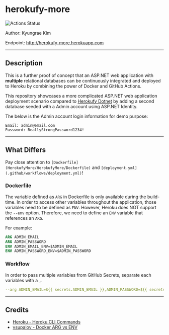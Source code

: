 # herokufy-more

![Actions Status](https://github.com/jeremymaya/herokufy-more/workflows/deploy/badge.svg)

Author: Kyungrae Kim

Endpoint: <http://herokufy-more.herokuapp.com>

---

## Description

This is a further proof of concept that an ASP.NET web application with __multiple__ relational databases can be continuously integrated and deployed to Heroku by combining the power of Docker and GitHub Actions.

This repository showcases a more complicated ASP.NET web application deployment scenario compared to [Herokufy Dotnet]((https://github.com/jeremymaya/herokufy-dotnet)) by adding a second database seeded with a Admin account using ASP.NET Identity.

The below is the Admin account login information for demo purpose:

```text
Email: admin@email.com
Password: ReallyStrongPassword1234!
```

---

## What Differs

Pay close attention to `[Dockerfile](HerokufyMore/HerokufyMore/Dockerfile)` and `[deployment.yml](.github/workflows/deployment.yml)`!

### Dockerfile

The variable defined as `ARG` in Dockerfile is only available during the build-time. In order to access other variables throughout the application, those variables need to be defined as `ENV`. However, Heroku does NOT support the `--env` option. Therefore, we need to define an `ENV` variable that references an `ARG`.

For example:

```dockerfile
ARG ADMIN_EMAIL
ARG ADMIN_PASSWORD
ENV ADMIN_EMAIL_ENV=$ADMIN_EMAIL
ENV ADMIN_PASSWORD_ENV=$ADMIN_PASSWORD
```

### Workflow

In order to pass multiple variables from GitHub Secrets, separate each variables with a `,`.

```yaml
--arg ADMIN_EMAIL=${{ secrets.ADMIN_EMAIL }},ADMIN_PASSWORD=${{ secrets.ADMIN_PASSWORD }}
```

---

## Credits

* [Heroku - Heroku CLI Commands](https://devcenter.heroku.com/articles/heroku-cli-commands)
* [vsupalov - Docker ARG vs ENV](https://vsupalov.com/docker-arg-vs-env/)
